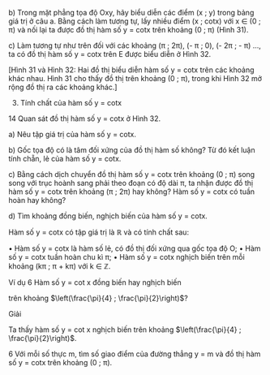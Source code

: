 b) Trong mặt phẳng tọa độ Oxy, hãy biểu diễn các điểm (x ; y) trong bảng giá trị ở câu a.
Bằng cách làm tương tự, lấy nhiều điểm (x ; cotx) với x ∈ (0 ; π) và nối lại ta được
đồ thị hàm số y = cotx trên khoảng (0 ; π) (Hình 31).

c) Làm tương tự như trên đối với các khoảng (π ; 2π), (- π ; 0), (- 2π ; - π) ..., ta có đồ thị
hàm số y = cotx trên E được biểu diễn ở Hình 32.

[Hình 31 và Hình 32: Hai đồ thị biểu diễn hàm số y = cotx trên các khoảng khác nhau. Hình 31 cho thấy đồ thị trên khoảng (0 ; π), trong khi Hình 32 mở rộng đồ thị ra các khoảng khác.]

3. Tính chất của hàm số y = cotx

14 Quan sát đồ thị hàm số y = cotx ở Hình 32.

a) Nêu tập giá trị của hàm số y = cotx.

b) Gốc tọa độ có là tâm đối xứng của đồ thị hàm số không? Từ đó kết luận tính chẵn, lẻ
của hàm số y = cotx.

c) Bằng cách dịch chuyển đồ thị hàm số y = cotx trên khoảng (0 ; π) song song với
trục hoành sang phải theo đoạn có độ dài π, ta nhận được đồ thị hàm số y = cotx trên
khoảng (π ; 2π) hay không? Hàm số y = cotx có tuần hoàn hay không?

d) Tìm khoảng đồng biến, nghịch biến của hàm số y = cotx.

Hàm số y = cotx có tập giá trị là ℝ và có tính chất sau:

• Hàm số y = cotx là hàm số lẻ, có đồ thị đối xứng qua gốc tọa độ O;
• Hàm số y = cotx tuần hoàn chu kì π;
• Hàm số y = cotx nghịch biến trên mỗi khoảng (kπ ; π + kπ) với k ∈ ℤ.

Ví dụ 6 Hàm số y = cot x đồng biến hay nghịch biến

trên khoảng $\left(\frac{\pi}{4} ; \frac{\pi}{2}\right)$?

Giải

Ta thấy hàm số y = cot x nghịch biến trên khoảng $\left(\frac{\pi}{4} ; \frac{\pi}{2}\right)$.

6 Với mỗi số thực m,
tìm số giao điểm của đường
thẳng y = m và đồ thị hàm số
y = cotx trên khoảng (0 ; π).